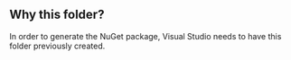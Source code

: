 ## Why this folder?

In order to generate the NuGet package, Visual Studio needs to have this folder previously created.